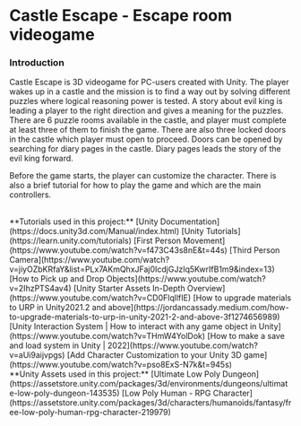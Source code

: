 ﻿# Castle Escape - Escape room videogame 


###	Introduction

Castle Escape is 3D videogame for PC-users created with Unity. The player wakes up in a castle and the mission is to find a way out by solving different puzzles where logical reasoning power is tested. A story about evil king is leading a player to the right direction and gives a meaning for the puzzles. There are 6 puzzle rooms available in the castle, and player must complete at least three of them to finish the game. There are also three locked doors in the castle which player must open to proceed. Doors can be opened by searching for diary pages in the castle. Diary pages leads the story of the evil king forward.  

Before the game starts, the player can customize the character. There is also a brief tutorial for how to play the game and which are the main controllers.




<br>
**Tutorials used in this project:**  
[Unity Documentation](https://docs.unity3d.com/Manual/index.html)  
[Unity Tutorials](https://learn.unity.com/tutorials)  
[First Person Movement](https://www.youtube.com/watch?v=f473C43s8nE&t=44s)  
[Third Person Camera](https://www.youtube.com/watch?v=jiyOZbKRfaY&list=PLx7AKmQhxJFaj0IcdjGJzIq5KwrIfB1m9&index=13)  
[How to Pick up and Drop Objects](https://www.youtube.com/watch?v=2IhzPTS4av4)  
[Unity Starter Assets In-Depth Overview](https://www.youtube.com/watch?v=CD0FlqllfIE)  
[How to upgrade materials to URP in Unity2021.2 and above](https://jordancassady.medium.com/how-to-upgrade-materials-to-urp-in-unity-2021-2-and-above-3f1274656989)  
[Unity Interaction System | How to interact with any game object in Unity](https://www.youtube.com/watch?v=THmW4YolDok)  
[How to make a save and load system in Unity | 2022](https://www.youtube.com/watch?v=aUi9aijvpgs)  
[Add Character Customization to your Unity 3D game](https://www.youtube.com/watch?v=pso8ExS-N7k&t=945s)  
<br>
**Unity Assets used in this project:**  
[Ultimate Low Poly Dungeon](https://assetstore.unity.com/packages/3d/environments/dungeons/ultimate-low-poly-dungeon-143535)  
[Low Poly Human - RPG Character](https://assetstore.unity.com/packages/3d/characters/humanoids/fantasy/free-low-poly-human-rpg-character-219979)  
